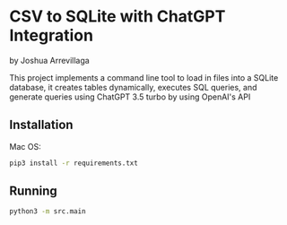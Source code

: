 # CSV to SQLite with ChatGPT Integration
by Joshua Arrevillaga

<p>
This project implements a command line tool to load in files into a SQLite database, it creates tables dynamically, executes SQL queries, and generate queries using ChatGPT 3.5 turbo by using OpenAI's API 
</p>

## Installation 
Mac OS:
``` bash
pip3 install -r requirements.txt
```

## Running
``` bash
python3 -m src.main
```
